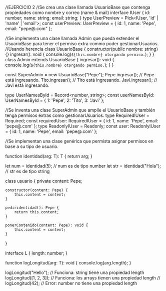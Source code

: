 //EJERCICIO 2
//Se crea una clase llamada UsuarioBase que contenga propiedades como nombre y correo (name & mail)
interface IUser {
    id: number;
    name: string;
    email: string;
}
type UserPreview = Pick<IUser, 'id' | 'name' | 'email'>;
const userPreview: UserPreview = { id: 1, name: 'Pepe', email: "pepe@.com" }; 

//Se implementa una clase llamada Admin que pueda extender el UsuarioBase para tener el permiso extra commo poder gestionarUsuarios.
//Usando herencia
class UsuarioBase {
    constructor(public nombre: string) {}
    ingresar(): void {
        console.log(`${this.nombre} otorgando permiso.`);
    }
}
class Admin extends UsuarioBase {
    ingresar(): void {
        console.log(`${this.nombre} otorgando permiso.`);
    }
}

const SuperAdmin = new UsuarioBase("Pepe");
Pepe.ingresar();   // Pepe está ingresando.
Tito.ingresar();   // Tito está ingresando.
Javi.ingresar();   // Javi está ingresando.

type UserNamesById = Record<number, string>;
const userNamesById: UserNamesById = { 1: 'Pepe', 2: 'Tito', 3: 'Javi' };

//Se inventa una clase SuperAdmin que amplíe el UsuarioBase y también tenga permisos extras como gestionarUsuarios.
type RequiredIUser = Required<PartialIUser>;
const requiredUser: RequiredIUser = { id: 1, name: 'Pepe', email: 'pepe@.com' };
type ReadonlyIUser = Readonly<IUser>;
const user: ReadonlyIUser = { id: 1, name: 'Pepe', email: 'pepe@.com' };

//Se implementan una clase genérica que permista asignar permisos en base a su tipo de usuario.

function identidad<T>(arg: T): T {
    return arg;
}

let num = identidad<number>(5);  // num es de tipo number
let str = identidad<string>("Hola");  // str es de tipo string

class usuario<Pepe> {
    private content: Pepe;

    constructor(content: Pepe) {
        this.content = content;
    }

    pediridentidad(): Pepe {
        return this.content;
    }

    ponerContenido(content: Pepe): void {
        this.content = content;
    }
}

interface L {
    length: number;
}

function logLongitud<T extends L>(arg: T): void {
    console.log(arg.length);
}

logLongitud("Hello");  // Funciona: string tiene una propiedad length
logLongitud([1, 2, 3]);  // Funciona: los arrays tienen una propiedad length
// logLongitud(42);  // Error: number no tiene una propiedad length